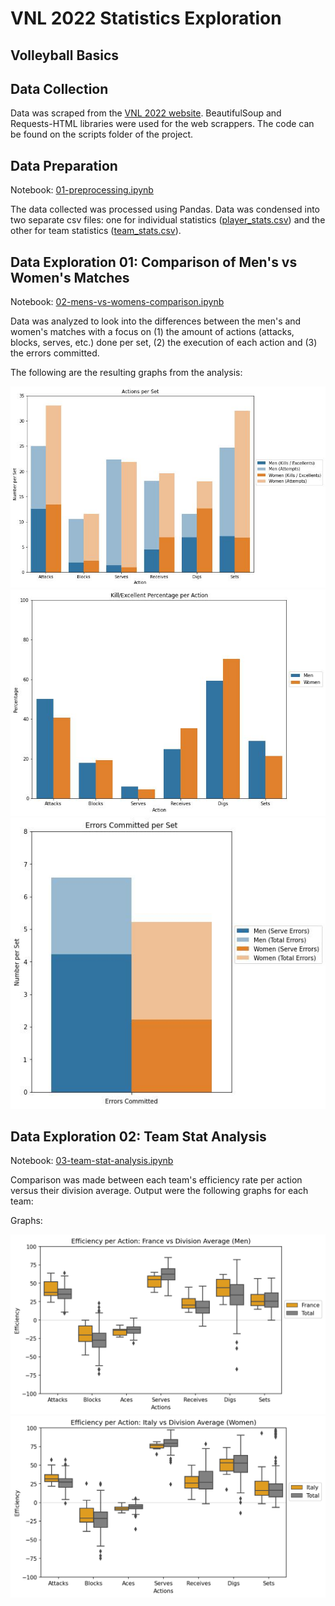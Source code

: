 # VNL 2022 Statistics Exploration

<!-- Add intro for VNL
-->

## Volleyball Basics

<!--
6 players, 3 contacts to send the ball to the opponent's side of the court.

LOOK FOR VIDEO EXPLAINING THE BASICS 
-->

## Data Collection

Data was scraped from the [VNL 2022 website](https://en.volleyballworld.com/volleyball/competitions/vnl-2022/). BeautifulSoup and Requests-HTML libraries were used for the web scrappers. The code can be found on the scripts folder of the project.

## Data Preparation

Notebook: [01-preprocessing.ipynb](./notebooks/01-preprocessing.ipynb)

The data collected was processed using Pandas. Data was condensed into two separate csv files: one for individual statistics ([player_stats.csv](./data/player_stats.csv)) and the other for team statistics ([team_stats.csv](./data/team_stats.csv)).

<!--
Should I explain the processing?
How to tag a notebook
-->

## Data Exploration 01: Comparison of Men's vs Women's Matches

Notebook: [02-mens-vs-womens-comparison.ipynb](./notebooks/02-men-vs-women-comparision.ipynb)

Data was analyzed to look into the differences between the men's and women's matches with a focus on (1) the amount of actions (attacks, blocks, serves, etc.) done per set, (2) the execution of each action and (3) the errors committed.

The following are the resulting graphs from the analysis:

![Comparision of Actions per Set](./graphs/actions_per_set.jpg)
![Comparision of Kill/Excellent Action Percentage per Set](./graphs/kill_excellent_percent.jpg)
![Comparison of Errors per Set](./graphs/errors_per_set.jpg)

## Data Exploration 02: Team Stat Analysis

Notebook: [03-team-stat-analysis.ipynb](./notebooks/03-team-stat-analysis.ipynb)

Comparison was made between each team's efficiency rate per action versus their division average. Output were the following graphs for each team:

Graphs:

![France (Men's) Action Efficiency](./graphs/eff_per_action/Men-France.png)
![Italy (Women's) Action Efficiency](./graphs/eff_per_action/Women-Italy.png)